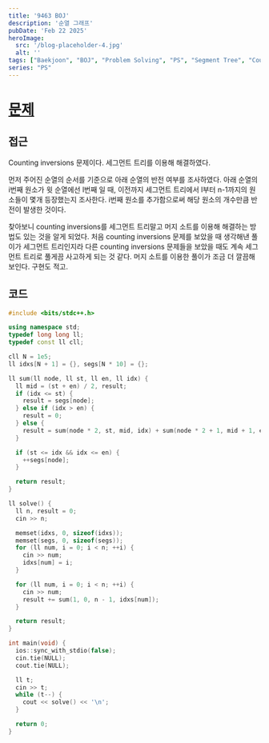 ```yaml
---
title: '9463 BOJ'
description: '순열 그래프'
pubDate: 'Feb 22 2025'
heroImage:
  src: '/blog-placeholder-4.jpg'
  alt: ''
tags: ["Baekjoon", "BOJ", "Problem Solving", "PS", "Segment Tree", "Counting Inversions"]
series: "PS"
---
```


# [문제](https://www.acmicpc.net/problem/9463)

## 접근

Counting inversions 문제이다. 세그먼트 트리를 이용해 해결하였다.

먼저 주어진 순열의 순서를 기준으로 아래 순열의 반전 여부를 조사하였다.
아래 순열의 i번째 원소가 윗 순열에선 l번째 일 때,
이전까지 세그먼트 트리에서 l부터 n-1까지의 원소들이 몇개 등장했는지 조사한다.
i번째 원소를 추가함으로써 해당 원소의 개수만큼 반전이 발생한 것이다.

찾아보니 counting inversions를 세그먼트 트리말고 머지 소트를 이용해 해결하는 방법도 있는 것을 알게 되었다.
처음 counting inversions 문제를 보았을 때 생각해낸 풀이가 세그먼트 트리인지라
다른 counting inversions 문제들을 보았을 때도 계속 세그먼트 트리로 풀게끔 사고하게 되는 것 같다.
머지 소트를 이용한 풀이가 조금 더 깔끔해 보인다. 구현도 적고.

## 코드

```c++
#include <bits/stdc++.h>

using namespace std;
typedef long long ll;
typedef const ll cll;

cll N = 1e5;
ll idxs[N + 1] = {}, segs[N * 10] = {};

ll sum(ll node, ll st, ll en, ll idx) {
  ll mid = (st + en) / 2, result;
  if (idx <= st) {
    result = segs[node];
  } else if (idx > en) {
    result = 0;
  } else {
    result = sum(node * 2, st, mid, idx) + sum(node * 2 + 1, mid + 1, en, idx);
  }

  if (st <= idx && idx <= en) {
    ++segs[node];
  }

  return result;
}

ll solve() {
  ll n, result = 0;
  cin >> n;

  memset(idxs, 0, sizeof(idxs));
  memset(segs, 0, sizeof(segs));
  for (ll num, i = 0; i < n; ++i) {
    cin >> num;
    idxs[num] = i;
  }

  for (ll num, i = 0; i < n; ++i) {
    cin >> num;
    result += sum(1, 0, n - 1, idxs[num]);
  }

  return result;
}

int main(void) {
  ios::sync_with_stdio(false);
  cin.tie(NULL);
  cout.tie(NULL);

  ll t;
  cin >> t;
  while (t--) {
    cout << solve() << '\n';
  }

  return 0;
}
```